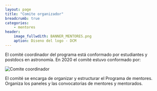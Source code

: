 ```yaml
---
layout: page
title: "Comite organizador"
breadcrumb: true
categories:
    - mentores
header: 
    image_fullwdith: BANNER_MENTORES.png
    aption: Diseno del logo - DCM
---
```


El comité coordinador del programa está conformado por estudiantes y postdocs en
astronomía. En 2020 el comité estuvo conformado por: 

![Comite coordinador](../../images/comite_mentores.png)


El comité se encarga de organizar y estructurar el Programa de mentores. Organiza los
paneles y las convocatorias de mentores y mentorados. 


 








